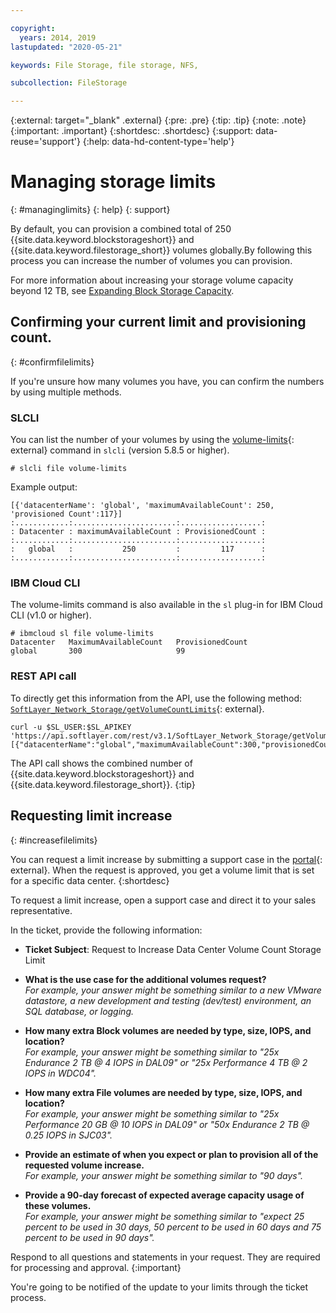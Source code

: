 ```yaml
---

copyright:
  years: 2014, 2019
lastupdated: "2020-05-21"

keywords: File Storage, file storage, NFS,

subcollection: FileStorage

---
```

{:external: target="_blank" .external}
{:pre: .pre}
{:tip: .tip}
{:note: .note}
{:important: .important}
{:shortdesc: .shortdesc}
{:support: data-reuse='support'}
{:help: data-hd-content-type='help'}

# Managing storage limits
{: #managinglimits}
{: help}
{: support}

By default, you can provision a combined total of 250 {{site.data.keyword.blockstorageshort}} and {{site.data.keyword.filestorage_short}} volumes globally.By following this process you can increase the number of volumes you can provision.

For more information about increasing your storage volume capacity beyond 12 TB, see [Expanding Block Storage Capacity](/docs/FileStorage?topic=FileStorage-expandCapacity#increasecapacityover12TB).

## Confirming your current limit and provisioning count.
{: #confirmfilelimits}

If you're unsure how many volumes you have, you can confirm the numbers by using multiple methods.

### SLCLI

You can list the number of your volumes by using the [volume-limits](https://softlayer-python.readthedocs.io/en/latest/cli/file/#file-volume-limits){: external} command in `slcli` (version 5.8.5 or higher).
```
# slcli file volume-limits
```

Example output:
```
[{'datacenterName': 'global', 'maximumAvailableCount': 250, 'provisioned Count':117}]
:............:.......................:..................:
: Datacenter : maximumAvailableCount : ProvisionedCount :
:............:.......................:..................:
:   global   :           250         :         117      :
:............:.......................:..................:
```

### IBM Cloud CLI

The volume-limits command is also available in the `sl` plug-in for IBM Cloud CLI (v1.0 or higher).

```
# ibmcloud sl file volume-limits
Datacenter   MaximumAvailableCount   ProvisionedCount
global       300                     99
```

### REST API call

To directly get this information from the API, use the following method: [`SoftLayer_Network_Storage/getVolumeCountLimits`](https://sldn.softlayer.com/reference/services/SoftLayer_Network_Storage/getVolumeCountLimits/){: external}.

```
curl -u $SL_USER:$SL_APIKEY 'https://api.softlayer.com/rest/v3.1/SoftLayer_Network_Storage/getVolumeCountLimits.json'
[{"datacenterName":"global","maximumAvailableCount":300,"provisionedCount":99}]
```

The API call shows the combined number of {{site.data.keyword.blockstorageshort}} and {{site.data.keyword.filestorage_short}}.
{:tip}

## Requesting limit increase
{: #increasefilelimits}

You can request a limit increase by submitting a support case in the [portal](https://cloud.ibm.com/unifiedsupport/cases/add){: external}. When the request is approved, you get a volume limit that is set for a specific data center.
{:shortdesc}

To request a limit increase, open a support case and direct it to your sales representative.

In the ticket, provide the following information:

- **Ticket Subject**: Request to Increase Data Center Volume Count Storage Limit

- **What is the use case for the additional volumes request?** <br />
*For example, your answer might be something similar to a new VMware datastore, a new development and testing (dev/test) environment, an SQL database, or logging.*

- **How many extra Block volumes are needed by type, size, IOPS, and location?** <br />
*For example, your answer might be something similar to "25x Endurance 2 TB @ 4 IOPS in DAL09" or "25x Performance 4 TB @ 2 IOPS in WDC04".*

- **How many extra File volumes are needed by type, size, IOPS, and location?** <br />
*For example, your answer might be something similar to "25x Performance 20 GB @ 10 IOPS in DAL09" or "50x Endurance 2 TB @ 0.25 IOPS in SJC03".*

- **Provide an estimate of when you expect or plan to provision all of the requested volume increase.** <br />
 *For example, your answer might be something similar to "90 days".*

- **Provide a 90-day forecast of expected average capacity usage of these volumes.** <br />
*For example, your answer might be something similar to "expect 25 percent to be used in 30 days, 50 percent to be used in 60 days and 75 percent to be used in 90 days".*

Respond to all questions and statements in your request. They are required for processing and approval.
{:important}

You're going to be notified of the update to your limits through the ticket process.
